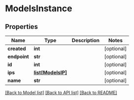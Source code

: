 # ModelsInstance

## Properties
Name | Type | Description | Notes
------------ | ------------- | ------------- | -------------
**created** | **int** |  | [optional] 
**endpoint** | **str** |  | [optional] 
**id** | **int** |  | [optional] 
**ips** | [**list[ModelsIP]**](ModelsIP.md) |  | [optional] 
**name** | **str** |  | [optional] 

[[Back to Model list]](../README.md#documentation-for-models) [[Back to API list]](../README.md#documentation-for-api-endpoints) [[Back to README]](../README.md)


